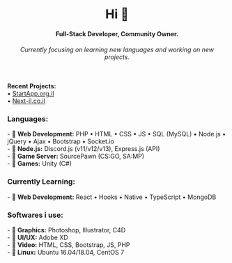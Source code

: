 <h1 align="center">Hi 👋</h1>
<h4 align="center">Full-Stack Developer, Community Owner.</h4>
<h6 align="center">Currently focusing on learning new languages and working on new projects.</h6><br><h7><b>Recent Projects:</b><br>• <a href="https://startapp.org.il">StartApp.org.il</a><br>• <a href="https://next-il.co.il">Next-il.co.il</a><br></h7>
<h3>Languages:</h3>
<p>
- 💬 <b>Web Development:</b> PHP • HTML • CSS • JS • SQL (MySQL) • Node.js • jQuery • Ajax • Bootstrap • Socket.io<br>
- 💬 <b>Node.js:</b> Discord.js (v11/v12/v13), Express.js (API)<br>
- 💬 <b>Game Server:</b> SourcePawn (CS:GO, SA:MP)<br>
- 💬 <b>Games:</b> Unity (C#)<br>
</p>
<h3>Currently Learning:</h3>
<p>
- 💬 <b>Web Development:</b> React • Hooks • Native • TypeScript • MongoDB<br>
</p>
<h3>Softwares i use:</h3>
<p>
- 💬 <b>Graphics:</b> Photoshop, Illustrator, C4D<br>
- 💬 <b>UI/UX:</b> Adobe XD<br>
- 💬 <b>Video:</b> HTML, CSS, Bootstrap, JS, PHP<br>
- 💬 <b>Linux:</b> Ubuntu 16.04/18.04, CentOS 7<br>
</p>
